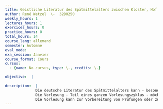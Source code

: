 ```yaml
---
title: Geistliche Literatur des Spätmittelalters zwischen Kloster, Hof und Stadt
author: René Wetzel  \-  32D0250
weekly_hours: 1
lectures_hours: 1
exercices_hours: 0
practice_hours: 0
total_hours: 14
course_lang: allemand
semester: Automne
eval_mode: 
exa_session: Janvier
course_format: Cours
cursus:
  - {name: No cursus, type: \-, credits: \-}

objective:  |
            
description:  |
              Die deutsche Literatur des Spätmittelalters kann - besonders nach den gewaltigen Erschütterungen der Gesellschaft durch Pest, Krieg und andere Katastrophen im 14. Jh. - in weiten Teilen unter das Motto der Orientierungshilfe gestellt werden. Das gilt naturgemäß besonders auch für die geistliche Literatur, die zunehmend aus dem lateinisch-gelehrten Kontext ausbricht und sich in der Volkssprache in neuen Formen ein neues Publikum erobert. Halt und Orientierung bieten dabei nicht nur Predigten, die auch zuvor schon in der Volkssprache gehalten wurden, sondern auch volkssprachliche Bibel- und Legendentexte, Traktate, Meditationen, geistliche Lieder u.a. Dass aber auch eine Zeit anbricht, in welcher das Individuum und sein persönliches Erleben immer mehr in den Vordergrund rücken, beweist auf eindrückliche Art und Weise die deutsche Mystik, die in unglaublich sprachschöpferischer Weise versucht, das Unsagbare - die direkte Erfahrung Gottes - in Worte zu fassen und damit ein tiefes religiöses Erleben zu vermitteln.
              Die Vorlesung - Teil eines ganzen Vorlesungszyklus - möchte einen Überblick über die geistliche Literatur des Spätmittelalters verschaffen und ihre Hauptformen sowie ihr Leben zwischen Kloster, adligem Hof und Stadt an Fallbeispielen diskutieren. 
              Die Vorlesung kann zur Vorbereitung von Prüfungen oder zum Erwerb von Credits besucht werden und zählt pro Semester eine halbe Jahresstunde.
---
```

